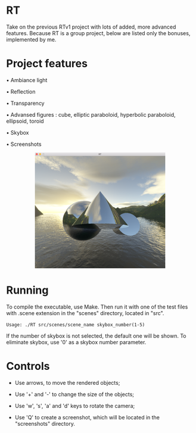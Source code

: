 # RT
Take on the previous RTv1 project with lots of added, more advanced features. Because RT is a group project, below are listed only the bonuses, implemented by me.

# Project features
• Ambiance light

• Reflection

• Transparency

• Advansed figures : cube, elliptic paraboloid, hyperbolic paraboloid, ellipsoid, toroid

• Skybox

• Screenshots


<p align="center">
<img src="https://github.com/akulaiev/RT/blob/master/demo.png" width="350">
</p>

# Running
To compile the executable, use Make. Then run it with one of the test files with .scene extension in the "scenes" directory, located in "src".
```
Usage: ./RT src/scenes/scene_name skybox_number(1-5)
```
If the number of skybox is not selected, the default one will be shown. To eliminate skybox, use '0' as a skybox number parameter.

# Controls
- Use arrows, to move the rendered objects;

- Use '+' and '-' to change the size of the objects;

- Use 'w', 's', 'a' and 'd' keys to rotate the camera;

- Use 'Q' to create a screenshot, which will be located in the "screenshots" directory.

